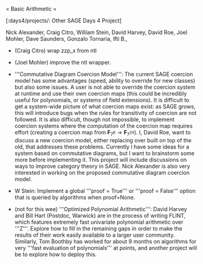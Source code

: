 = Basic Arithmetic =

[:days4/projects/: Other SAGE Days 4 Project]


 Nick Alexander, Craig Citro, William Stein, David Harvey, David Roe, Joel Mohler, Dave Saunders, Gonzalo Tornaria, Ifti B., 


 * (Craig Citro) wrap zzp_x from ntl

 * (Joel Mohler) improve the ntl wrapper.

 * '''Commutative Diagram Coercion Model''': The current SAGE coercion model has some advantages (speed, ability to override for new classes) but also some issues.  A user is not able to override the coercion system at runtime and use their own coercion maps (this could be incredibly useful for polynomials, or systems of field extensions).  It is difficult to get a system-wide picture of what coercion maps exist: as SAGE grows, this will introduce bugs when the rules for transitivity of coercion are not followed.  It is also difficult, though not impossible, to implement coercion systems where the computation of the coercion map requires effort (creating a coercion map from $\mathbf{F}_{7^8} \to \mathbf{F}_{7^{24}}$).  I, David Roe, want to discuss a new coercion model, either replacing over built on top of the old, that addresses these problems.  Currently I have some ideas for a system based on commutative diagrams, but I want to brainstorm some more before implementing it.  This project will include discussions on ways to improve category theory in SAGE. Nick Alexander is also very interested in working on the proposed commutative diagram coercion model.


 * W Stein: Implement a global '''proof = True''' or '''proof = False''' option that is queried by algorithms when proof=None.

 * (not for this wee) '''Optimized Polynomial Arithmetic''': David Harvey and Bill Hart (Postdoc, Warwick) are in the process of writing FLINT, which features extremely fast univariate polynomial arithmetic over '''Z'''. Explore how to fill in the remaining gaps in order to make the results of their work easily available to a larger user community. Similarly, Tom Boothby has worked for about 9 months on algorithms for very '''fast evaluation of polynomials''' at points, and another project will be to explore how to deploy this.
